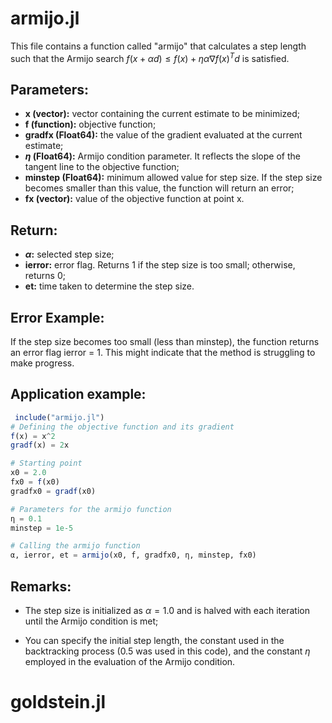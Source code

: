 # armijo.jl

This file contains a function called "armijo" that calculates a step length such that the Armijo search $f(x+\alpha d)\le f(x)+\eta \alpha\nabla f(x)^Td$ is satisfied.

## Parameters:

- **x (vector):** vector containing the current estimate to be minimized;
- **f (function):** objective function;
- **gradfx (Float64):** the value of the gradient evaluated at the current estimate;
- **$\eta$ (Float64):** Armijo condition parameter. It reflects the slope of the tangent line to the objective function;
- **minstep (Float64):** minimum allowed value for step size. If the step size becomes smaller than this value, the function will return an error;
- **fx (vector):** value of the objective function at point x.

## Return:

- **$\alpha$:** selected step size;
- **ierror:** error flag. Returns 1 if the step size is too small; otherwise, returns 0;
- **et:** time taken to determine the step size.

## Error Example:

If the step size becomes too small (less than minstep), the function returns an error flag ierror = 1. This might indicate that the method is struggling to make progress.

## Application example:

```julia
 include("armijo.jl")
# Defining the objective function and its gradient
f(x) = x^2
gradf(x) = 2x

# Starting point
x0 = 2.0
fx0 = f(x0)
gradfx0 = gradf(x0)

# Parameters for the armijo function
η = 0.1
minstep = 1e-5

# Calling the armijo function
α, ierror, et = armijo(x0, f, gradfx0, η, minstep, fx0)
```

## Remarks:

- The step size is initialized as $\alpha=1.0$ and is halved with each iteration until the Armijo condition is met;

- You can specify the initial step length, the constant used in the backtracking process ($0.5$ was used in this code), and the constant $\eta$ employed in the evaluation of the Armijo condition.

# goldstein.jl  
